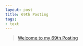 ```yaml
---
layout: post
title: 69th Posting
tags: 
- text
---
```


> [Welcome to my 69th Posting](https://janghan-kor.tistory.com/395)
